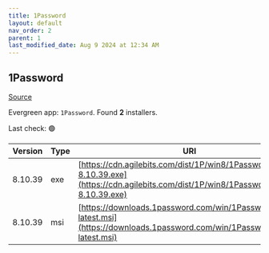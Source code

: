 ```yaml
---
title: 1Password
layout: default
nav_order: 2
parent: 1
last_modified_date: Aug 9 2024 at 12:34 AM
---
```


## 1Password

[Source](https://1password.com/)

Evergreen app: `1Password`. Found **2** installers.

Last check: 🟢

| Version | Type | URI                                                                                                                                    |
| ------- | ---- | -------------------------------------------------------------------------------------------------------------------------------------- |
| 8.10.39 | exe  | [https://cdn.agilebits.com/dist/1P/win8/1PasswordSetup-8.10.39.exe](https://cdn.agilebits.com/dist/1P/win8/1PasswordSetup-8.10.39.exe) |
| 8.10.39 | msi  | [https://downloads.1password.com/win/1PasswordSetup-latest.msi](https://downloads.1password.com/win/1PasswordSetup-latest.msi)         |

